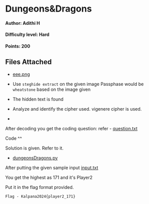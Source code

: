 # Dungeons&Dragons
#### Author: Adithi H
#### Difficulty level: Hard
#### Points: 200

## Files Attached 
* [eee.png](/Dungeons&Dragons/eee.png)

* Use `steghide extract` on the given image
Passphase would be `wheatstone` based on the image given

* The hidden text is found
* Analyze and identify the cipher used. vigenere cipher is used.
* 
After decoding you get the coding question:
refer - [question.txt](/Dungeons&Dragons/question.txt)

Code ^^

Solution is given. Refer to it.
* [dungeonsDragons.py](/Dungeons&Dragons/dungeonsDragons.py)

After putting the given sample input [input.txt](/Dungeons&Dragons/input.txt)

You get the highest as 171 and it's Player2

Put it in the flag format provided.

`Flag - Kalpana2024{player2_171}`

